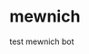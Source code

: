 # mewnich
test mewnich bot
<?php
    $accessToken = "";//copy Channel access token ตอนที่ตั้งค่ามาใส่
    
    $content = file_get_contents('php://input');
    $arrayJson = json_decode($content, true);
    
    $arrayHeader = array();
    $arrayHeader[] = "Content-Type: application/json";
    $arrayHeader[] = "Authorization: Bearer {$accessToken}";
    
    //รับข้อความจากผู้ใช้
    $message = $arrayJson['events'][0]['message']['text'];
#ตัวอย่าง Message Type "Text"
    if($message == "สวัสดี","สวัสดีครับ","สวัสดีค่ะ","สวัสดีจ้า"){
        $arrayPostData['replyToken'] = $arrayJson['events'][0]['replyToken'];
        $arrayPostData['messages'][0]['type'] = "text";
        $arrayPostData['messages'][0]['text'] = "สวัสดีค่าาา มิวนิค BNK48 ค่าาา";
        replyMsg($arrayHeader,$arrayPostData);
    }
    #ตัวอย่าง Message Type "Sticker"
    else if($message == "ฝันดี"){
        $arrayPostData['replyToken'] = $arrayJson['events'][0]['replyToken'];
        $arrayPostData['messages'][0]['type'] = "sticker";
        $arrayPostData['messages'][0]['packageId'] = "2";
        $arrayPostData['messages'][0]['stickerId'] = "46";
        replyMsg($arrayHeader,$arrayPostData);
    }
    #ตัวอย่าง Message Type "Image"
    else if($message == "รูปน้องแมว"){
      //  $image_url = "https://i.pinimg.com/originals/cc/22/d1/cc22d10d9096e70fe3dbe3be2630182b.jpg";
	    $image_url = 'https://raw.githubusercontent.com/poeigame/pupoeibot/master/img/hs1.jpg';
        $arrayPostData['replyToken'] = $arrayJson['events'][0]['replyToken'];
        $arrayPostData['messages'][0]['type'] = "image";
        $arrayPostData['messages'][0]['originalContentUrl'] = $image_url;
        $arrayPostData['messages'][0]['previewImageUrl'] = $image_url;
        replyMsg($arrayHeader,$arrayPostData);
    }
    #ตัวอย่าง Message Type "Location"
    else if($message == "พิกัดสยามพารากอน"){
        $arrayPostData['replyToken'] = $arrayJson['events'][0]['replyToken'];
        $arrayPostData['messages'][0]['type'] = "location";
        $arrayPostData['messages'][0]['title'] = "สยามพารากอน";
        $arrayPostData['messages'][0]['address'] =   "13.7465354,100.532752";
        $arrayPostData['messages'][0]['latitude'] = "13.7465354";
        $arrayPostData['messages'][0]['longitude'] = "100.532752";
        replyMsg($arrayHeader,$arrayPostData);
    }
    #ตัวอย่าง Message Type "Text + Sticker ใน 1 ครั้ง"
    else if($message == "ลาก่อน"){
        $arrayPostData['replyToken'] = $arrayJson['events'][0]['replyToken'];
        $arrayPostData['messages'][0]['type'] = "text";
        $arrayPostData['messages'][0]['text'] = "อย่าทิ้งกันไป";
        $arrayPostData['messages'][1]['type'] = "sticker";
        $arrayPostData['messages'][1]['packageId'] = "1";
        $arrayPostData['messages'][1]['stickerId'] = "131";
        replyMsg($arrayHeader,$arrayPostData);
    }
	else if($message == "!hs" || $message == "!จับมือ")
	{
		  $hsimg1 = 'https://raw.githubusercontent.com/poeigame/pupoeibot/master/img/hs1.jpg';
		  $hsimg2 = 'https://raw.githubusercontent.com/poeigame/pupoeibot/master/img/hs2.jpg';
		  $arrayPostData['replyToken'] = $arrayJson['events'][0]['replyToken'];
		  $arrayPostData['messages'][0]['type'] = "image";
		  $arrayPostData['messages'][0]['originalContentUrl'] = $hsimg1;
          $arrayPostData['messages'][0]['previewImageUrl'] = $hsimg1;
		  $arrayPostData['messages'][1]['type'] = "image";
		  $arrayPostData['messages'][1]['originalContentUrl'] = $hsimg2;
          $arrayPostData['messages'][1]['previewImageUrl'] = $hsimg2;
          replyMsg($arrayHeader,$arrayPostData);
	}
function replyMsg($arrayHeader,$arrayPostData){
        $strUrl = "https://api.line.me/v2/bot/message/reply";
        $ch = curl_init();
        curl_setopt($ch, CURLOPT_URL,$strUrl);
        curl_setopt($ch, CURLOPT_HEADER, false);
        curl_setopt($ch, CURLOPT_POST, true);
        curl_setopt($ch, CURLOPT_HTTPHEADER, $arrayHeader);    
        curl_setopt($ch, CURLOPT_POSTFIELDS,json_encode($arrayPostData));
        curl_setopt($ch, CURLOPT_RETURNTRANSFER,true);
        curl_setopt($ch, CURLOPT_SSL_VERIFYPEER, false);
        $result = curl_exec($ch);
        curl_close ($ch);
    }
   exit;
?>
